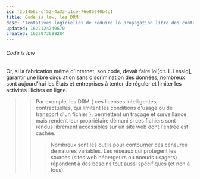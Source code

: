 ```yaml
---
id: f2b14b6c-cf52-4a33-b1ce-76e86940b4c1
title: Code_is_law, les DRM
desc: 'Tentatives logicielles de réduire la propagation libre des contenus sur le WWW des années 2000. Les DRM contre la le code faisant loi. Mais pas contre les sites intégrables.'
updated: 1622124740670
created: 1622073688284
---
```


###### Code is low
Or, si la fabrication même d'Internet, son code, devait faire loi[cit. L.Lessig], garantir une libre circulation sans discrimination des données, nombreux sont aujourd'hui les États et entreprises à tenter de réguler et limiter les activités illicites en ligne. 
>> Par exemple, les DRM { ces licenses intelligentes, contractuelles, qui limitent les conditions d'usage ou de transport d'un fichier }, permettent un traçage et surveillance mais rendent leur propriétaire démuni si ces fichiers sont rendus librement accessibles sur un site web dont l'entrée est cachée.
>>> Nombreux sont les outils pour contourner ces censures de natures variables. Les réseaux qui protègent les sources (sites web hébergeurs ou noeuds usagers) répondent à des besoins tout aussi spécifiques (et non à tous).